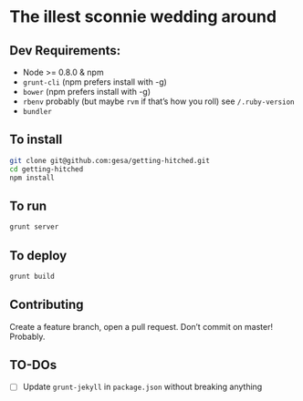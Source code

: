 # The illest sconnie wedding around

## Dev Requirements:

- Node >= 0.8.0 & npm
- `grunt-cli` (npm prefers install with -g)
- `bower` (npm prefers install with -g)
- `rbenv` probably (but maybe `rvm` if that’s how you roll) see `/.ruby-version`
- `bundler`

## To install

```bash
git clone git@github.com:gesa/getting-hitched.git
cd getting-hitched
npm install
```

## To run

```bash
grunt server
```

## To deploy

```bash
grunt build
```

## Contributing

Create a feature branch, open a pull request. Don’t commit on master! Probably.

## TO-DOs

- [ ] Update `grunt-jekyll` in `package.json` without breaking anything 
